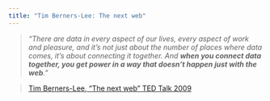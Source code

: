 ```yaml
---
title: "Tim Berners-Lee: The next web"
---
```

>*“There are data in every aspect of our lives, every aspect of work and pleasure, and it’s not just about the number of places where data comes, it’s about connecting it together. And **when you connect data together, you get power in a way that doesn’t happen just with the web**.”*

>[Tim Berners-Lee, “The next web” TED Talk 2009](https://www.ted.com/talks/tim_berners_lee_on_the_next_web)  